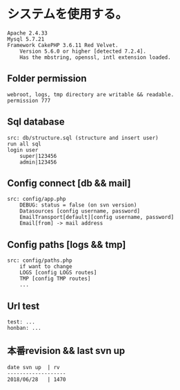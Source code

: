 # システムを使用する。
    Apache 2.4.33
    Mysql 5.7.21
    Framework CakePHP 3.6.11 Red Velvet.
        Version 5.6.0 or higher [detected 7.2.4].
        Has the mbstring, openssl, intl extension loaded.
    
## Folder permission
    webroot, logs, tmp directory are writable && readable.
    permission 777

## Sql database
    src: db/structure.sql (structure and insert user)
    run all sql
    login user
        super|123456
        admin|123456

## Config connect [db && mail]
    src: config/app.php
        DEBUG: status = false (on svn version)
        Datasources [config username, password]
        EmailTransport[default][config username, password]
        Email[from] -> mail address
        
## Config paths [logs && tmp]
    src: config/paths.php
        if want to change
        LOGS [config LOGS routes]
        TMP [config TMP routes]
        ...

## Url test
    test: ...
    honban: ...
    
## 本番revision && last svn up
    date svn up  | rv
    -------------------
    2018/06/28   | 1470
